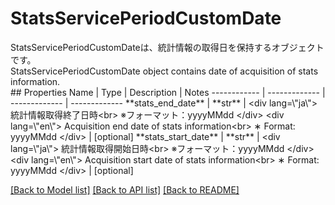 # StatsServicePeriodCustomDate

<div lang=\"ja\">StatsServicePeriodCustomDateは、統計情報の取得日を保持するオブジェクトです。</div> <div lang=\"en\">StatsServicePeriodCustomDate object contains date of acquisition of stats information.</div> 
## Properties
Name | Type | Description | Notes
------------ | ------------- | ------------- | -------------
**stats_end_date** | **str** | &lt;div lang&#x3D;\&quot;ja\&quot;&gt; 統計情報取得終了日時&lt;br&gt; ※フォーマット：yyyyMMdd &lt;/div&gt; &lt;div lang&#x3D;\&quot;en\&quot;&gt; Acquisition end date of stats information&lt;br&gt; ∗ Format: yyyyMMdd &lt;/div&gt;  | [optional] 
**stats_start_date** | **str** | &lt;div lang&#x3D;\&quot;ja\&quot;&gt; 統計情報取得開始日時&lt;br&gt; ※フォーマット：yyyyMMdd &lt;/div&gt; &lt;div lang&#x3D;\&quot;en\&quot;&gt; Acquisition start date of stats information&lt;br&gt; ∗ Format: yyyyMMdd &lt;/div&gt;  | [optional] 

[[Back to Model list]](../README.md#documentation-for-models) [[Back to API list]](../README.md#documentation-for-api-endpoints) [[Back to README]](../README.md)


